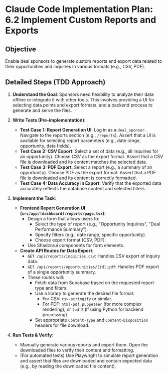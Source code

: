 # Claude Code Implementation Plan: 6.2 Implement Custom Reports and Exports

## Objective
Enable deal sponsors to generate custom reports and export data related to their opportunities and inquiries in various formats (e.g., CSV, PDF).

## Detailed Steps (TDD Approach)

1.  **Understand the Goal**: Sponsors need flexibility to analyze their data offline or integrate it with other tools. This involves providing a UI for selecting data points and export formats, and a backend process to generate and serve the files.

2.  **Write Tests (Pre-implementation)**:
    *   **Test Case 1: Report Generation UI**: Log in as a `deal_sponsor`. Navigate to the reports section (e.g., `/reports`). Assert that a UI is available for selecting report parameters (e.g., date range, opportunity, data fields).
    *   **Test Case 2: CSV Export**: Select a set of data (e.g., all inquiries for an opportunity). Choose CSV as the export format. Assert that a CSV file is downloaded and its content matches the selected data.
    *   **Test Case 3: PDF Export**: Select a report (e.g., a summary of an opportunity). Choose PDF as the export format. Assert that a PDF file is downloaded and its content is correctly formatted.
    *   **Test Case 4: Data Accuracy in Export**: Verify that the exported data accurately reflects the database content and selected filters.

3.  **Implement the Task**: 
    *   **Frontend Report Generation UI (`src/app/(dashboard)/reports/page.tsx`)**:
        *   Design a form that allows users to:
            *   Select the type of report (e.g., "Opportunity Inquiries", "Deal Performance Summary").
            *   Specify filters (e.g., date range, specific opportunity).
            *   Choose export format (CSV, PDF).
        *   Use Shadcn/ui components for form elements.
    *   **Create API Routes for Data Export**: 
        *   `GET /api/reports/inquiries.csv`: Handles CSV export of inquiry data.
        *   `GET /api/reports/opportunities/[id].pdf`: Handles PDF export of a single opportunity summary.
        *   These routes will:
            *   Fetch data from Supabase based on the requested report type and filters.
            *   Use a library to generate the desired file format:
                *   For CSV: `csv-stringify` or similar.
                *   For PDF: `html-pdf`, `puppeteer` (for more complex rendering), or `fpdf2` (if using Python for backend processing).
            *   Set appropriate `Content-Type` and `Content-Disposition` headers for file download.

4.  **Run Tests & Verify**: 
    *   Manually generate various reports and export them. Open the downloaded files to verify their content and formatting.
    *   (For automated tests) Use Playwright to simulate report generation and assert that files are downloaded and contain expected data (e.g., by reading the downloaded file content).


